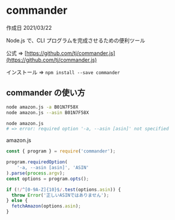 # commander

作成日 2021/03/22

Node.js で、CLI プログラムを完成させるための便利ツール

公式 => [https://github.com/tj/commander.js](https://github.com/tj/commander.js)

インストール => `npm install --save commander`

## commander の使い方

```bash
node amazon.js -a B01N7F58X
node amazon.js --asin B01N7F58X

node amazon.js
# => error: required option '-a, --asin [asin]' not specified
```

amazon.js

```javascript
const { program } = require('commander');

program.requiredOption(
    '-a, --asin [asin]', 'ASIN'
).parse(process.argv);
const options = program.opts();

if (!/^[0-9A-Z]{10}$/.test(options.asin)) {
  throw Error('正しいASINではありません');
} else {
  fetchAmazon(options.asin);
}
```
